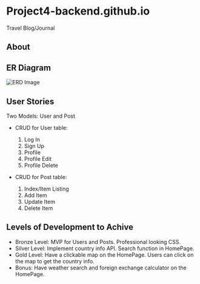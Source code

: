 # Project4-backend.github.io
Travel Blog/Journal

## About

## ER Diagram

![ERD Image](https://user-images.githubusercontent.com/82845234/124158351-ccf49600-da67-11eb-8ae3-b36a6efd5c37.png)



## User Stories

Two Models: User and Post
* CRUD for User table:
  1) Log In
  2) Sign Up
  3) Profile
  4) Profile Edit
  5) Profile Delete

* CRUD for Post table:
  1) Index/Item Listing
  2) Add Item
  3) Update Item
  4) Delete Item

## Levels of Development to Achive

* Bronze Level: MVP for Users and Posts. Professional looking CSS. 
* Silver Level: Implement country info API. Search function in HomePage.
* Gold Level: Have a clickable map on the HomePage. Users can click on the map to get the country info. 
* Bonus: Have weather search and foreign exchange calculator on the HomePage. 



